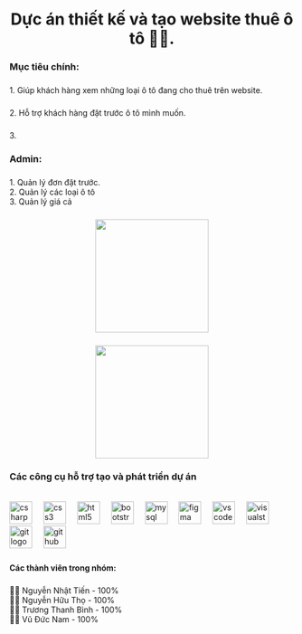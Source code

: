 <h1 align="center">Dực án thiết kế và tạo website thuê ô tô 🚗🚗.</h1>

###

<h3 align="left">Mục tiêu chính:</h3>

###

<p align="left">1. Giúp khách hàng xem những loại ô tô đang cho thuê trên website.</p>

###

<p align="left">2. Hỗ trợ khách hàng đặt trước ô tô mình muốn.</p>

###

<p align="left">3.</p>

###

<h3 align="left">Admin:</h3>

###

<p align="left">1. Quản lý đơn đặt trước.<br>2. Quản lý các loại ô tô<br>3. Quản lý giá cả</p>

###

<div align="center">
  <img height="200" src="https://cdn.discordapp.com/attachments/1089969551896219728/1164584424025886853/image.png?ex=6543bec3&is=653149c3&hm=7b22695f01abb570152bcabe3c58d5fe6e213dd6d08cf93f75037cff4d764543&"  />
</div>

###

<div align="center">
  <img height="200" src="https://cdn.discordapp.com/attachments/1089969551896219728/1164583925469950132/bg_3.jpg?ex=6543be4c&is=6531494c&hm=ffa01b679f000e40d82f91c1013a248fceee933196f59164fb8a9b37e7a69f98&"  />
</div>

###
<h3> Các công cụ hỗ trợ tạo và phát triển dự án </h3>
<br>
<div align="left">
  <img src="https://cdn.jsdelivr.net/gh/devicons/devicon/icons/csharp/csharp-original.svg" height="40" alt="csharp logo"  />
  <img width="12" />
  <img src="https://cdn.jsdelivr.net/gh/devicons/devicon/icons/css3/css3-original.svg" height="40" alt="css3 logo"  />
  <img width="12" />
  <img src="https://cdn.jsdelivr.net/gh/devicons/devicon/icons/html5/html5-original.svg" height="40" alt="html5 logo"  />
  <img width="12" />
  <img src="https://cdn.jsdelivr.net/gh/devicons/devicon/icons/bootstrap/bootstrap-original.svg" height="40" alt="bootstrap logo"  />
  <img width="12" />
  <img src="https://cdn.jsdelivr.net/gh/devicons/devicon/icons/mysql/mysql-original.svg" height="40" alt="mysql logo"  />
  <img width="12" />
  <img src="https://cdn.jsdelivr.net/gh/devicons/devicon/icons/figma/figma-original.svg" height="40" alt="figma logo"  />
  <img width="12" />
  <img src="https://cdn.jsdelivr.net/gh/devicons/devicon/icons/vscode/vscode-original.svg" height="40" alt="vscode logo"  />
  <img width="12" />
  <img src="https://cdn.jsdelivr.net/gh/devicons/devicon/icons/visualstudio/visualstudio-plain.svg" height="40" alt="visualstudio logo"  />
  <img width="12" />
  <img src="https://cdn.jsdelivr.net/gh/devicons/devicon/icons/git/git-original.svg" height="40" alt="git logo"  />
  <img width="12" />
  <img src="https://cdn.jsdelivr.net/gh/devicons/devicon/icons/github/github-original.svg" height="40" alt="github logo"  />
</div>

###

<h4 align="left">Các thành viên trong nhóm:</h4>

###

<p align="left">👨‍💻 Nguyễn Nhật Tiến - 100%<br>🧑‍💻 Nguyễn Hữu Thọ - 100%<br>👨‍💻 Trương Thanh Bình - 100%<br>🧑‍💻 Vũ Đức Nam - 100%</p>

###
